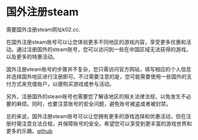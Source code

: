 # 国外注册steam

需要国外注册steam网址k02.cc.

在国外注册steam账号可以让您体验更多不同地区的游戏内容，享受更多优惠和活动。通过注册国外的steam账号，您可以访问到一些在中国区域无法获得的游戏，以及更多的特惠活动。

国外注册steam账号的步骤并不复杂，您只需访问官方网站，填写相应的个人信息并选择国外地区进行注册即可。不过需要注意的是，您可能需要使用一些国外的支付方式来充值账户，以便购买游戏或参与活动。

另外，注册国外的steam账号也需要您了解该地区的相关法律法规，以免发生不必要的麻烦。同时，也要注意账号的安全问题，避免账号被盗或者被封禁。

总的来说，国外注册steam账号可以让您拥有更多的游戏选择和优惠活动，但在注册时需注意合法合规，并保障账号的安全。希望您可以享受到更丰富的游戏世界和更多的乐趣。[github](https://github.com)